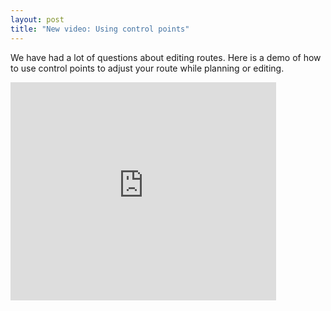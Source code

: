 ```yaml
--- 
layout: post
title: "New video: Using control points"
---
```

We have had a lot of questions about editing routes. Here is a demo of how to use control points to adjust your route while planning or editing.

<iframe width="425" height="349" src="http://www.youtube.com/embed/Ht-v6VwniGo" frameborder="0" allowfullscreen="allowfullscreen">
</iframe>
